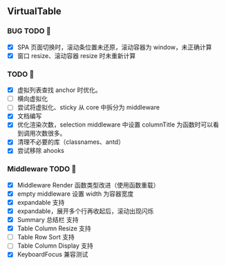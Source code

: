 ## VirtualTable

### BUG TODO 🚧
- [x] SPA 页面切换时，滚动条位置未还原，滚动容器为 window，未正确计算
- [x] 窗口 resize、滚动容器 resize 时未重新计算

### TODO 🚧
- [x] 虚拟列表查找 anchor 时优化。
- [ ] 横向虚拟化
- [ ] 尝试将虚拟化、sticky 从 core 中拆分为 middleware
- [x] 文档编写
- [x] 优化渲染次数，selection middleware 中设置 columnTitle 为函数时可以看到调用次数很多。
- [x] 清理不必要的库（classnames、antd）
- [x] 尝试移除 ahooks

### Middleware TODO 🚧
- [x] Middleware Render 函数类型改进（使用函数重载）
- [x] empty middleware 设置 width 为容器宽度
- [x] expandable 支持
- [x] expandable，展开多个行再收起后，滚动出现闪烁
- [x] Summary 总结栏 支持
- [x] Table Column Resize 支持
- [ ] Table Row Sort 支持
- [ ] Table Column Display 支持
- [x] KeyboardFocus 兼容测试

